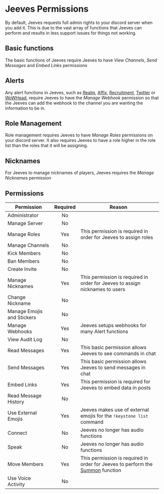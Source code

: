 # Jeeves Permissions

By default, Jeeves requests full admin rights to your discord server when you add it. This is due to the vast array of functions that Jeeves can perform and results in less support issues for things not working.

## Basic functions

The basic functions of Jeeves require Jeeves to have *View Channels*, *Send Messages* and *Embed Links* permissions

## Alerts

Any alert functions in Jeeves, such as [Realm](../commands/feeds/realm-alerts.md), [Affix](../commands/feeds/affix-alerts.md), [Recruitment](../commands/feeds/recruitment.md), [Twitter](../commands/feeds/twitter.md) or [WoWHead](../commands/feeds/wowhead-webhook.md), require Jeeves to have the *Manage Webhook* permission so that the Jeeves can add the webhook to the channel you are wanting the information to be in.

## Role Management

Role management requires Jeeves to have *Manage Roles* permissions on your discord server. It also requires Jeeves to have a role higher in the role list than the roles that it will be assigning.

## Nicknames

For Jeeves to manage nicknames of players, Jeeves requires the *Manage Nicknames* permission


## Permissions

|Permission|Required|Reason|
|-------------------------|:----:|------------------------|
|Administrator|No||
|Manage Server|No||
|Manage Roles|Yes|This permission is required in order for Jeeves to assign roles|
|Manage Channels|No||
|Kick Members|No||
|Ban Members|No||
|Create Invite|No||
|Manage Nicknames|Yes|This permission is required in order for Jeeves to assign nicknames to users|
|Change Nickname|No||
|Manage Emojis and Stickers|No||
|Manage Webhooks|Yes|Jeeves setups webhooks for many Alert functions|
|View Audit Log|No||
|Read Messages|Yes|This basic permission allows Jeeves to see commands in chat|
|Send Messages|Yes|This basic permission allows Jeeves to send messages in chat|
|Embed Links|Yes|This permission is required for Jeeves to embed data in posts|
|Read Message History|No||
|Use External Emojis|Yes|Jeeves makes use of external emojis for the `!keystone list` command|
|Connect|No|Jeeves no longer has audio functions|
|Speak|No|Jeeves no longer has audio functions|
|Move Members|Yes|This permission is required in order for Jeeves to perform the [Summon](../commands/tools/summon.md) function|
|Use Voice Activity|No||